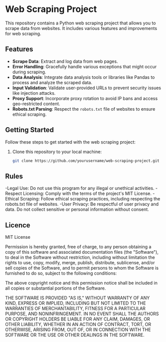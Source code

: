 # Web Scraping Project

This repository contains a Python web scraping project that allows you to scrape data from websites. It includes various features and improvements for web scraping.

## Features

- **Scrape Data**: Extract and log data from web pages.
- **Error Handling**: Gracefully handle various exceptions that might occur during scraping.
- **Data Analysis**: Integrate data analysis tools or libraries like Pandas to process and analyze the scraped data.
- **Input Validation**: Validate user-provided URLs to prevent security issues like injection attacks.
- **Proxy Support**: Incorporate proxy rotation to avoid IP bans and access geo-restricted content.
- **Robots.txt Parsing**: Respect the `robots.txt` file of websites to ensure ethical scraping.

## Getting Started

Follow these steps to get started with the web scraping project:

1. Clone this repository to your local machine:

   ```bash
   git clone https://github.com/yourusername/web-scraping-project.git


## Rules

-Legal Use: Do not use this program for any illegal or unethical activities.
-Respect Licensing: Comply with the terms of the project's MIT License.
-Ethical Scraping: Follow ethical scraping practices, including respecting the robots.txt file of websites.
-User Privacy: Be respectful of user privacy and data. Do not collect sensitive or personal information without consent.


## Licence
MIT License

Permission is hereby granted, free of charge, to any person obtaining a copy
of this software and associated documentation files (the "Software"), to deal
in the Software without restriction, including without limitation the rights
to use, copy, modify, merge, publish, distribute, sublicense, and/or sell
copies of the Software, and to permit persons to whom the Software is
furnished to do so, subject to the following conditions:

The above copyright notice and this permission notice shall be included in all
copies or substantial portions of the Software.

THE SOFTWARE IS PROVIDED "AS IS," WITHOUT WARRANTY OF ANY KIND, EXPRESS OR
IMPLIED, INCLUDING BUT NOT LIMITED TO THE WARRANTIES OF MERCHANTABILITY,
FITNESS FOR A PARTICULAR PURPOSE, AND NONINFRINGEMENT. IN NO EVENT SHALL THE
AUTHORS OR COPYRIGHT HOLDERS BE LIABLE FOR ANY CLAIM, DAMAGES, OR OTHER
LIABILITY, WHETHER IN AN ACTION OF CONTRACT, TORT, OR OTHERWISE, ARISING FROM,
OUT OF, OR IN CONNECTION WITH THE SOFTWARE OR THE USE OR OTHER DEALINGS IN THE
SOFTWARE.


